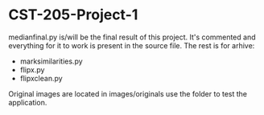 # CST-205-Project-1
medianfinal.py is/will be the final result of this project. It's commented and everything for it to work is present in the source file. The rest is for arhive:

* marksimilarities.py
* flipx.py
* flipxclean.py

Original images are located in images/originals use the folder to test the application.